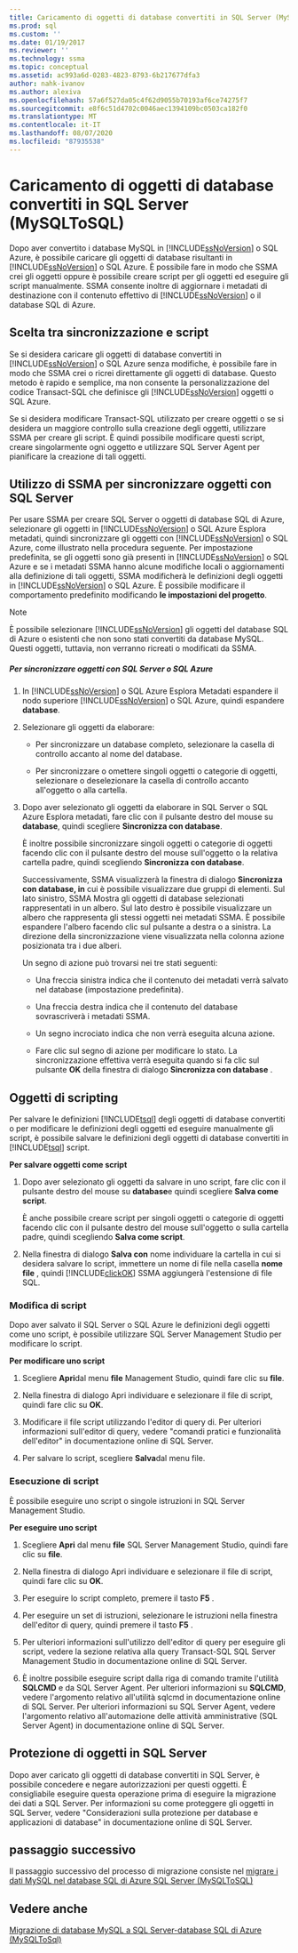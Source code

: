 ```yaml
---
title: Caricamento di oggetti di database convertiti in SQL Server (MySQLToSQL) | Microsoft Docs
ms.prod: sql
ms.custom: ''
ms.date: 01/19/2017
ms.reviewer: ''
ms.technology: ssma
ms.topic: conceptual
ms.assetid: ac993a6d-0283-4823-8793-6b217677dfa3
author: nahk-ivanov
ms.author: alexiva
ms.openlocfilehash: 57a6f527da05c4f62d9055b70193af6ce74275f7
ms.sourcegitcommit: e8f6c51d4702c0046aec1394109bc0503ca182f0
ms.translationtype: MT
ms.contentlocale: it-IT
ms.lasthandoff: 08/07/2020
ms.locfileid: "87935538"
---
```

# <a name="loading-converted-database-objects-into-sql-server-mysqltosql"></a>Caricamento di oggetti di database convertiti in SQL Server (MySQLToSQL)
Dopo aver convertito i database MySQL in [!INCLUDE[ssNoVersion](../../includes/ssnoversion-md.md)] o SQL Azure, è possibile caricare gli oggetti di database risultanti in [!INCLUDE[ssNoVersion](../../includes/ssnoversion-md.md)] o SQL Azure. È possibile fare in modo che SSMA crei gli oggetti oppure è possibile creare script per gli oggetti ed eseguire gli script manualmente. SSMA consente inoltre di aggiornare i metadati di destinazione con il contenuto effettivo di [!INCLUDE[ssNoVersion](../../includes/ssnoversion-md.md)] o il database SQL di Azure.  
  
## <a name="choosing-between-synchronization-and-scripts"></a>Scelta tra sincronizzazione e script  
Se si desidera caricare gli oggetti di database convertiti in [!INCLUDE[ssNoVersion](../../includes/ssnoversion-md.md)] o SQL Azure senza modifiche, è possibile fare in modo che SSMA crei o ricrei direttamente gli oggetti di database. Questo metodo è rapido e semplice, ma non consente la personalizzazione del codice Transact-SQL che definisce gli [!INCLUDE[ssNoVersion](../../includes/ssnoversion-md.md)] oggetti o SQL Azure.  
  
Se si desidera modificare Transact-SQL utilizzato per creare oggetti o se si desidera un maggiore controllo sulla creazione degli oggetti, utilizzare SSMA per creare gli script. È quindi possibile modificare questi script, creare singolarmente ogni oggetto e utilizzare SQL Server Agent per pianificare la creazione di tali oggetti.  
  
## <a name="using-ssma-to-synchronize-objects-with-sql-server"></a>Utilizzo di SSMA per sincronizzare oggetti con SQL Server  
Per usare SSMA per creare SQL Server o oggetti di database SQL di Azure, selezionare gli oggetti in [!INCLUDE[ssNoVersion](../../includes/ssnoversion-md.md)] o SQL Azure Esplora metadati, quindi sincronizzare gli oggetti con [!INCLUDE[ssNoVersion](../../includes/ssnoversion-md.md)] o SQL Azure, come illustrato nella procedura seguente. Per impostazione predefinita, se gli oggetti sono già presenti in [!INCLUDE[ssNoVersion](../../includes/ssnoversion-md.md)] o SQL Azure e se i metadati SSMA hanno alcune modifiche locali o aggiornamenti alla definizione di tali oggetti, SSMA modificherà le definizioni degli oggetti in [!INCLUDE[ssNoVersion](../../includes/ssnoversion-md.md)] o SQL Azure. È possibile modificare il comportamento predefinito modificando **le impostazioni del progetto**.  
  
> [!NOTE]  
> È possibile selezionare [!INCLUDE[ssNoVersion](../../includes/ssnoversion-md.md)] gli oggetti del database SQL di Azure o esistenti che non sono stati convertiti da database MySQL. Questi oggetti, tuttavia, non verranno ricreati o modificati da SSMA.  
  
##### <a name="to-synchronize-objects-with-sql-server-or-sql-azure"></a>Per sincronizzare oggetti con SQL Server o SQL Azure  
  
1.  In [!INCLUDE[ssNoVersion](../../includes/ssnoversion-md.md)] o SQL Azure Esplora Metadati espandere il nodo superiore [!INCLUDE[ssNoVersion](../../includes/ssnoversion-md.md)] o SQL Azure, quindi espandere **database**.  
  
2.  Selezionare gli oggetti da elaborare:  
  
    -   Per sincronizzare un database completo, selezionare la casella di controllo accanto al nome del database.  
  
    -   Per sincronizzare o omettere singoli oggetti o categorie di oggetti, selezionare o deselezionare la casella di controllo accanto all'oggetto o alla cartella.  
  
3.  Dopo aver selezionato gli oggetti da elaborare in SQL Server o SQL Azure Esplora metadati, fare clic con il pulsante destro del mouse su **database**, quindi scegliere **Sincronizza con database**.  
  
    È inoltre possibile sincronizzare singoli oggetti o categorie di oggetti facendo clic con il pulsante destro del mouse sull'oggetto o la relativa cartella padre, quindi scegliendo **Sincronizza con database**.  
  
    Successivamente, SSMA visualizzerà la finestra di dialogo **Sincronizza con database, in** cui è possibile visualizzare due gruppi di elementi. Sul lato sinistro, SSMA Mostra gli oggetti di database selezionati rappresentati in un albero. Sul lato destro è possibile visualizzare un albero che rappresenta gli stessi oggetti nei metadati SSMA. È possibile espandere l'albero facendo clic sul pulsante a destra o a sinistra. La direzione della sincronizzazione viene visualizzata nella colonna azione posizionata tra i due alberi.  
  
    Un segno di azione può trovarsi nei tre stati seguenti:  
  
    -   Una freccia sinistra indica che il contenuto dei metadati verrà salvato nel database (impostazione predefinita).  
  
    -   Una freccia destra indica che il contenuto del database sovrascriverà i metadati SSMA.  
  
    -   Un segno incrociato indica che non verrà eseguita alcuna azione.  
  
    -   Fare clic sul segno di azione per modificare lo stato. La sincronizzazione effettiva verrà eseguita quando si fa clic sul pulsante **OK** della finestra di dialogo **Sincronizza con database** .  
  
## <a name="scripting-objects"></a>Oggetti di scripting  
Per salvare le definizioni [!INCLUDE[tsql](../../includes/tsql-md.md)] degli oggetti di database convertiti o per modificare le definizioni degli oggetti ed eseguire manualmente gli script, è possibile salvare le definizioni degli oggetti di database convertiti in [!INCLUDE[tsql](../../includes/tsql-md.md)] script.  
  
**Per salvare oggetti come script**  
  
1.  Dopo aver selezionato gli oggetti da salvare in uno script, fare clic con il pulsante destro del mouse su **database**e quindi scegliere **Salva come script**.  
  
    È anche possibile creare script per singoli oggetti o categorie di oggetti facendo clic con il pulsante destro del mouse sull'oggetto o sulla cartella padre, quindi scegliendo **Salva come script**.  
  
2.  Nella finestra di dialogo **Salva con** nome individuare la cartella in cui si desidera salvare lo script, immettere un nome di file nella casella **nome file** , quindi [!INCLUDE[clickOK](../../includes/clickok-md.md)] SSMA aggiungerà l'estensione di file SQL.  
  
### <a name="modifying-scripts"></a>Modifica di script  
Dopo aver salvato il SQL Server o SQL Azure le definizioni degli oggetti come uno script, è possibile utilizzare SQL Server Management Studio per modificare lo script.  
  
**Per modificare uno script**  
  
1.  Scegliere **Apri**dal menu **file** Management Studio, quindi fare clic su **file**.  
  
2.  Nella finestra di dialogo Apri individuare e selezionare il file di script, quindi fare clic su **OK**.  
  
3.  Modificare il file script utilizzando l'editor di query di. Per ulteriori informazioni sull'editor di query, vedere "comandi pratici e funzionalità dell'editor" in documentazione online di SQL Server.  
  
4.  Per salvare lo script, scegliere **Salva**dal menu file.  
  
### <a name="running-scripts"></a>Esecuzione di script  
È possibile eseguire uno script o singole istruzioni in SQL Server Management Studio.  
  
**Per eseguire uno script**  
  
1.  Scegliere **Apri** dal menu **file** SQL Server Management Studio, quindi fare clic su **file**.  
  
2.  Nella finestra di dialogo Apri individuare e selezionare il file di script, quindi fare clic su **OK**.  
  
3.  Per eseguire lo script completo, premere il tasto **F5** .  
  
4.  Per eseguire un set di istruzioni, selezionare le istruzioni nella finestra dell'editor di query, quindi premere il tasto **F5** .  
  
5.  Per ulteriori informazioni sull'utilizzo dell'editor di query per eseguire gli script, vedere la sezione relativa alla query Transact-SQL SQL Server Management Studio in documentazione online di SQL Server.  
  
6.  È inoltre possibile eseguire script dalla riga di comando tramite l'utilità **SQLCMD** e da SQL Server Agent. Per ulteriori informazioni su **SQLCMD**, vedere l'argomento relativo all'utilità sqlcmd in documentazione online di SQL Server. Per ulteriori informazioni su SQL Server Agent, vedere l'argomento relativo all'automazione delle attività amministrative (SQL Server Agent) in documentazione online di SQL Server.  
  
## <a name="securing-objects-in-sql-server"></a>Protezione di oggetti in SQL Server  
Dopo aver caricato gli oggetti di database convertiti in SQL Server, è possibile concedere e negare autorizzazioni per questi oggetti. È consigliabile eseguire questa operazione prima di eseguire la migrazione dei dati a SQL Server. Per informazioni su come proteggere gli oggetti in SQL Server, vedere "Considerazioni sulla protezione per database e applicazioni di database" in documentazione online di SQL Server.  
  
## <a name="next-step"></a>passaggio successivo  
Il passaggio successivo del processo di migrazione consiste nel [migrare i dati MySQL nel database SQL di Azure SQL Server &#40;MySQLToSQL&#41;](../../ssma/mysql/migrating-mysql-data-into-sql-server-azure-sql-db-mysqltosql.md)  
  
## <a name="see-also"></a>Vedere anche  
[Migrazione di database MySQL a SQL Server-database SQL di Azure &#40;MySQLToSql&#41;](../../ssma/mysql/migrating-mysql-databases-to-sql-server-azure-sql-db-mysqltosql.md)  
  
